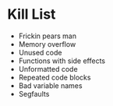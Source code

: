 Kill List
=========
* Frickin pears man
* Memory overflow
* Unused code
* Functions with side effects
* Unformatted code
* Repeated code blocks
* Bad variable names
* Segfaults
